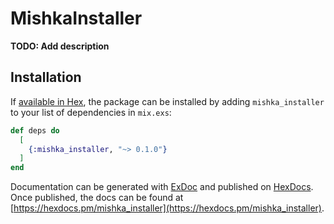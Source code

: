 # MishkaInstaller

**TODO: Add description**

## Installation

If [available in Hex](https://hex.pm/docs/publish), the package can be installed
by adding `mishka_installer` to your list of dependencies in `mix.exs`:

```elixir
def deps do
  [
    {:mishka_installer, "~> 0.1.0"}
  ]
end
```

Documentation can be generated with [ExDoc](https://github.com/elixir-lang/ex_doc)
and published on [HexDocs](https://hexdocs.pm). Once published, the docs can
be found at [https://hexdocs.pm/mishka_installer](https://hexdocs.pm/mishka_installer).

